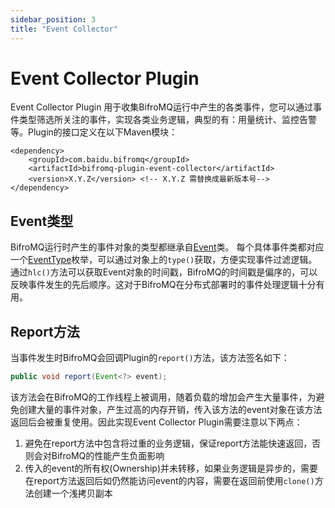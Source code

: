 ```yaml
---
sidebar_position: 3
title: "Event Collector"
---
```

# Event Collector Plugin

Event Collector Plugin 用于收集BifroMQ运行中产生的各类事件，您可以通过事件类型筛选所关注的事件，实现各类业务逻辑，典型的有：用量统计、监控告警等。Plugin的接口定义在以下Maven模块：

```
<dependency>
    <groupId>com.baidu.bifromq</groupId>
    <artifactId>bifromq-plugin-event-collector</artifactId>
    <version>X.Y.Z</version> <!-- X.Y.Z 需替换成最新版本号-->
</dependency>
```

## Event类型

BifroMQ运行时产生的事件对象的类型都继承自[Event](https://github.com/baidu/bifromq/blob/main/bifromq-plugin/bifromq-plugin-event-collector/src/main/java/com/baidu/bifromq/plugin/eventcollector/Event.java)类。
每个具体事件类都对应一个[EventType](https://github.com/baidu/bifromq/blob/main/bifromq-plugin/bifromq-plugin-event-collector/src/main/java/com/baidu/bifromq/plugin/eventcollector/EventType.java)枚举，可以通过对象上的`type()`获取，方便实现事件过滤逻辑。通过`hlc()`方法可以获取Event对象的时间戳，BifroMQ的时间戳是偏序的，可以反映事件发生的先后顺序。这对于BifroMQ在分布式部署时的事件处理逻辑十分有用。

## Report方法
当事件发生时BifroMQ会回调Plugin的`report()`方法，该方法签名如下：
```java
public void report(Event<?> event);
```
该方法会在BifroMQ的工作线程上被调用，随着负载的增加会产生大量事件，为避免创建大量的事件对象，产生过高的内存开销，传入该方法的event对象在该方法返回后会被重复使用。因此实现Event Collector Plugin需要注意以下两点：
1. 避免在report方法中包含将过重的业务逻辑，保证report方法能快速返回，否则会对BifroMQ的性能产生负面影响
2. 传入的event的所有权(Ownership)并未转移，如果业务逻辑是异步的，需要在report方法返回后如仍然能访问event的内容，需要在返回前使用`clone()`方法创建一个浅拷贝副本